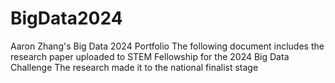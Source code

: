 # BigData2024
Aaron Zhang's Big Data 2024 Portfolio
The following document includes the research paper uploaded to STEM Fellowship for the 2024 Big Data Challenge
The research made it to the national finalist stage
